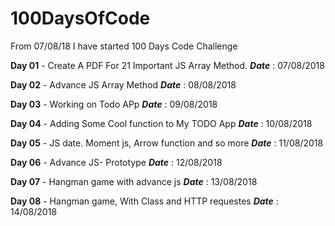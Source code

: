 # 100DaysOfCode
From 07/08/18 I have started 100 Days Code Challenge

**Day 01** - Create A PDF For 21 Important JS Array Method. **_Date_** : 07/08/2018

**Day 02** - Advance JS Array Method **_Date_** : 08/08/2018


**Day 03** - Working on Todo APp **_Date_** : 09/08/2018


**Day 04** - Adding Some Cool function to My TODO App **_Date_** : 10/08/2018


**Day 05** - JS date. Moment js, Arrow function and so more **_Date_** : 11/08/2018


**Day 06** - Advance JS- Prototype **_Date_** : 12/08/2018


**Day 07** - Hangman game with advance js **_Date_** : 13/08/2018


**Day 08** - Hangman game, With Class and HTTP requestes **_Date_** : 14/08/2018
